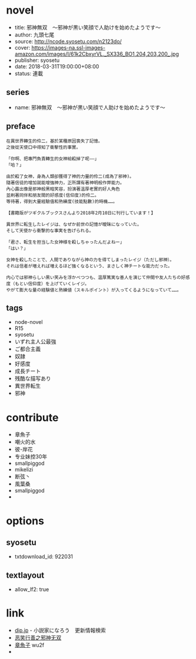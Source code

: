# novel

- title: 邪神無双　～邪神が黒い笑顔で人助けを始めたようです～
- author: 九頭七尾
- source: http://ncode.syosetu.com/n2123do/
- cover: https://images-na.ssl-images-amazon.com/images/I/61k2CbxyrVL._SX336_BO1,204,203,200_.jpg
- publisher: syosetu
- date: 2018-03-31T19:00:00+08:00
- status: 連載

## series

- name: 邪神無双　～邪神が黒い笑顔で人助けを始めたようです～

## preface


```
在異世界轉生的伶二，基於某種原因喪失了記憶。
之後從天使口中得知了衝擊性的事實。

「你啊、把專門負責轉生的女神給殺掉了呢――」
「哈？」

由於殺了女神，身為人類卻獲得了神的力量的伶二(成為了邪神)。
隨著信徒的增加就能增強神力，正所謂有著神明般作弊能力。
內心露出像是邪神般黑暗笑容，扮演著溫厚老實的好人角色
並刷著同伴和朋友間的好感度(信仰度)的伶二。
等待著，得到大量經驗值和熟練度(技能點數)的時機……。

【書籍版がツギクルブックスさんより2018年2月10日に刊行しています！】

異世界に転生したレイジは、なぜか前世の記憶が曖昧になっていた。
そして天使から衝撃的な事実を告げられる。

「君さ、転生を担当した女神様を殺しちゃったんだよねー」
「はい？」

女神を殺したことで、人間でありながら神の力を得てしまったレイジ（ただし邪神）。
それは信者が増えれば増えるほど強くなるという、まさしく神チートな能力だった。

内心では邪神らしい黒い笑みを浮かべつつも、温厚篤実な善人を演じて仲間や友人たちの好感度（もとい信仰度）を上げていくレイジ。
やがて膨大な量の経験値と熟練値（スキルポイント）が入ってくるようになっていて……。
```

## tags

- node-novel
- R15
- syosetu
- いずれ主人公最強
- ご都合主義
- 奴隷
- 好感度
- 成長チート
- 残酷な描写あり
- 異世界転生
- 邪神

# contribute

- 章魚子
- 嘲火的水
- 彼-岸花
- 专业妹控30年
- smallpiggod
- mikelizi
- 断弦丶
- 風葉桑
- smallpiggod
- 

# options

## syosetu

- txtdownload_id: 922031

## textlayout

- allow_lf2: true

# link

- [dip.jp](https://narou.dip.jp/search.php?text=n2123do&novel=all&genre=all&new_genre=all&length=0&down=0&up=100) - 小説家になろう　更新情報検索
- [恶笑行善之邪神无双](https://tieba.baidu.com/f?kw=%E6%81%B6%E7%AC%91%E8%A1%8C%E5%96%84%E4%B9%8B%E9%82%AA%E7%A5%9E%E6%97%A0%E5%8F%8C&ie=utf-8 "恶笑行善之邪神无双")
- [章魚子](https://pan.baidu.com/s/1xOs1KZ4SuEwoXZcgA9rVDQ) wu2f
- 



